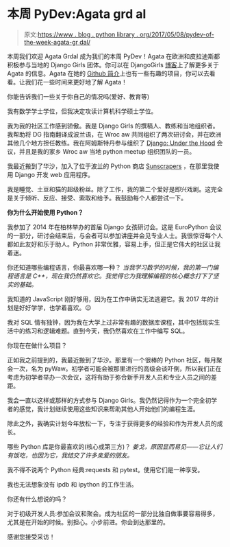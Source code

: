 # 本周 PyDev:Agata grd al

> 原文:[https://www . blog . python library . org/2017/05/08/pydev-of-the-week-agata-gr dal/](https://www.blog.pythonlibrary.org/2017/05/08/pydev-of-the-week-agata-grdal/)

本周我们欢迎 Agata Grdal 成为我们的本周 PyDev！Agata 在欧洲和皮拉迪斯都积极参与当地的 Django Girls 团体。你可以在 DjangoGirls [博客](http://blog.djangogirls.org/post/119281781798/your-django-story-meet-agata-grdal)上了解更多关于 Agata 的信息。Agata 在她的 [Github 简介](https://github.com/agagata)上也有一些有趣的项目，你可以去看看。让我们花一些时间来更好地了解 Agata！

你能告诉我们一些关于你自己的情况吗(爱好、教育等)

我有数学学士学位，但我决定攻读计算机科学硕士学位。

我为我的社区工作感到骄傲。我是 Django Girls 的撰稿人、教练和当地组织者。我帮助将 DG 指南翻译成波兰语，在 Wroc aw 共同组织了两次研讨会，并在欧洲其他几个地方担任教练。我在阿姆斯特丹参与组织了 [Django: Under the Hood](https://2016.djangounderthehood.com/) 会议，并且是我的家乡 Wroc aw 当地 python meetup 组织团队的一员。

我最近搬到了华沙，加入了位于波兰的 Python 商店 [Sunscrapers](http://sunscrapers.com/) ，在那里我使用 Django 开发 web 应用程序。

我是睡觉、土豆和猫的超级粉丝。除了工作，我的第二个爱好是即兴戏剧。这完全是关于倾听、反应、接受、索取和给予。我鼓励每个人都尝试一下。

**你为什么开始使用 Python？**

我参加了 2014 年在柏林举办的首届 Django 女孩研讨会。这是 EuroPython 会议的一部分，研讨会结束后，与会者可以参加讲座并会见专业人士。我很惊讶每个人都如此友好和乐于助人。Python 非常优雅，容易上手，但正是它伟大的社区让我着迷。

你还知道哪些编程语言，你最喜欢哪一种？
 *当我学习数学的时候，我的第一门编程语言是 C++，现在我仍然喜欢它。我觉得它为我理解编程的核心概念打下了坚实的基础。*

我知道的 JavaScript 刚好够用，因为在工作中确实无法逃避它。我 2017 年的计划是好好学学，也学着喜欢。😉

我对 SQL 情有独钟，因为我在大学上过非常有趣的数据库课程，其中包括现实生活中的练习和逻辑难题。直到今天，我仍然喜欢在工作中编写 SQL。

你现在在做什么项目？

正如我之前提到的，我最近搬到了华沙。那里有一个很棒的 Python 社区，每月聚会一次，名为 pyWaw。初学者可能会被那里进行的高级会谈吓倒，所以我们正在考虑为初学者举办一次会议，这将有助于弥合新手开发人员和专业人员之间的差距。

我会一直以这样或那样的方式参与 Django Girls。我仍然记得作为一个完全初学者的感觉，我计划继续使用这些知识来帮助其他人开始他们的编程生涯。

除此之外，我确实计划今年放松一下，专注于获得更多的经验和作为开发人员的成长。

哪些 Python 库是你最喜欢的(核心或第三方)？
 *姜戈，原因显而易见——它让人们有饭吃，也因为它，我结交了许多亲爱的朋友。*

我不得不说两个 Python 经典:requests 和 pytest。使用它们是一种享受。

我也无法想象没有 ipdb 和 ipython 的工作生活。

你还有什么想说的吗？

对于初级开发人员:参加会议和聚会。成为社区的一部分比独自做事要容易得多，尤其是在开始的时候。别担心。小步前进。你会到达那里的。

感谢您接受采访！